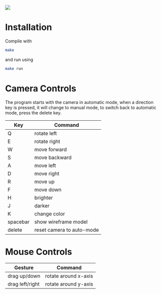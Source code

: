 [![](https://api.travis-ci.org/reitermarkus/carousel.svg)](https://travis-ci.org/reitermarkus/carousel)


# Installation

Compile with

```bash
make
```

and run using

```bash
make run
```


# Camera Controls

The program starts with the camera in automatic mode, when a
direction key is pressed, it will change to manual mode, to
switch back to automatic mode, press the delete key.

| Key      | Command                   |
|----------|---------------------------|
| Q        | rotate left               |
| E        | rotate right              |
| W        | move forward              |
| S        | move backward             |
| A        | move left                 |
| D        | move right                |
| R        | move up                   |
| F        | move down                 |
| H        | brighter                 |
| J        | darker                 |
| K       | change color                 |
| spacebar | show wireframe model      |
| delete   | reset camera to auto-mode |


# Mouse Controls

| Gesture         | Command              |
|-----------------|----------------------|
| drag up/down    | rotate around x-axis |
| drag left/right | rotate around y-axis |
